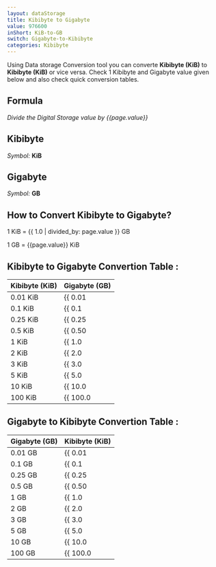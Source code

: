 ```yaml
---
layout: dataStorage
title: Kibibyte to Gigabyte
value: 976600
inShort: KiB-to-GB
switch: Gigabyte-to-Kibibyte
categories: Kibibyte
---
```


Using Data storage Conversion tool you can converte **Kibibyte (KiB)** to **Kibibyte (KiB)** or vice versa. Check 1 Kibibyte and Gigabyte value given below and also check quick conversion tables.

## Formula
*Divide the Digital Storage value by {{page.value}}*

## Kibibyte
*Symbol:* **KiB**

## Gigabyte
*Symbol:* **GB**

## How to Convert Kibibyte to Gigabyte?

1 KiB = {{ 1.0 | divided_by: page.value }} GB

1 GB = {{page.value}} KiB


## Kibibyte to Gigabyte Convertion Table :

| Kibibyte (KiB) | Gigabyte (GB) |
| ---- | ---- |
| 0.01 KiB | {{ 0.01 | divided_by: page.value }} GB |
| 0.1 KiB | {{ 0.1 | divided_by: page.value }} GB |
| 0.25 KiB | {{ 0.25 | divided_by: page.value }} GB |
| 0.5 KiB | {{ 0.50 | divided_by: page.value }} GB |
| 1 KiB | {{ 1.0 | divided_by: page.value }} GB |
| 2 KiB | {{ 2.0 | divided_by: page.value }} GB |
| 3 KiB | {{ 3.0 | divided_by: page.value }} GB |
| 5 KiB | {{ 5.0 | divided_by: page.value }} GB |
| 10 KiB | {{ 10.0 | divided_by: page.value }} GB |
| 100 KiB | {{ 100.0 | divided_by: page.value }} GB |

## Gigabyte to Kibibyte Convertion Table :

| Gigabyte (GB) | Kibibyte (KiB) |
| ---- | ---- |
| 0.01 GB | {{ 0.01 | times: page.value }} KiB |
| 0.1 GB | {{ 0.1 | times: page.value }} KiB |
| 0.25 GB | {{ 0.25 | times: page.value }} KiB |
| 0.5 GB | {{ 0.50 | times: page.value }} KiB |
| 1 GB | {{ 1.0 | times: page.value }} KiB |
| 2 GB | {{ 2.0 | times: page.value }} KiB |
| 3 GB | {{ 3.0 | times: page.value }} KiB |
| 5 GB | {{ 5.0 | times: page.value }} KiB |
| 10 GB | {{ 10.0 | times: page.value }} KiB |
| 100 GB | {{ 100.0 | times: page.value }} KiB |


<script>
document.getElementById('selectInput')[5].selected = true
document.getElementById('selectOutput')[12].selected = true
</script>
